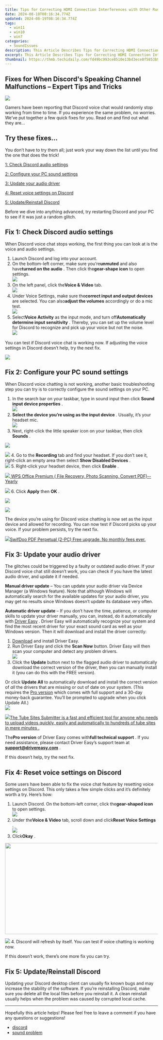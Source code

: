 ```yaml
---
title: Tips for Correcting HDMI Connection Interferences with Other Running Applications
date: 2024-08-18T08:16:34.774Z
updated: 2024-08-19T08:16:34.774Z
tags:
  - win11
  - win10
  - win7
categories:
  - SoundIssues
description: This Article Describes Tips for Correcting HDMI Connection Interferences with Other Running Applications
excerpt: This Article Describes Tips for Correcting HDMI Connection Interferences with Other Running Applications
thumbnail: https://thmb.techidaily.com/fd49bc993ce8510e13bd3ece8f5853b9890f1d550e51d2b3c30dcfc01a7a61b2.jpg
---
```


## Fixes for When Discord's Speaking Channel Malfunctions – Expert Tips and Tricks

![](https://images.drivereasy.com/wp-content/uploads/2021/10/截屏2021-10-21-17.55.25.png)

 Gamers have been reporting that Discord voice chat would randomly stop working from time to time. If you experience the same problem, no worries. We’ve put together a few quick fixes for you. Read on and find out what they are…

## Try these fixes…

 You don’t have to try them all; just work your way down the list until you find the one that does the trick!

[1: Check Discord audio settings](https://tools.techidaily.com/drivereasy/download/)

[2: Configure your PC sound settings](https://tools.techidaily.com/drivereasy/download/)

[3: Update your audio driver](https://tools.techidaily.com/drivereasy/download/)

[4: Reset voice settings on Discord](https://tools.techidaily.com/drivereasy/download/)

[5: Update/Reinstall Discord](https://tools.techidaily.com/drivereasy/download/)

 Before we dive into anything advanced, try restarting Discord and your PC to see if it was just a random glitch.

## Fix 1: Check Discord audio settings

 When Discord voice chat stops working, the first thing you can look at is the voice and audio settings.

1. Launch Discord and log into your account.
2. On the bottom-left corner, make sure you’re**unmuted** and also have**turned on the audio** . Then click the**gear-shape icon** to open settings.  
![](https://images.drivereasy.com/wp-content/uploads/2021/10/Snipaste_2021-10-21_16-37-18.png)
3. On the left panel, click the**Voice & Video** tab.  
![](https://images.drivereasy.com/wp-content/uploads/2021/10/Snipaste_2021-10-21_16-37-56.png)
4. Under Voice Settings, make sure the**correct input and output devices** are selected. You can also**adjust the volumes** accordingly or do a mic test.  
![](https://images.drivereasy.com/wp-content/uploads/2021/10/Snipaste_2021-10-21_16-40-44.png)
5. Select**Voice Activity** as the input mode, and turn off**Automatically determine input sensitivity** . Thereby, you can set up the volume level for Discord to recognize and pick up your voice but not the noise.  
![](https://images.drivereasy.com/wp-content/uploads/2021/10/Snipaste_2021-10-21_16-41-23.png)

 You can test if Discord voice chat is working now. If adjusting the voice settings in Discord doesn’t help, try the next fix.

<!-- affiliate ads begin -->
<a href="https://secure.2checkout.com/order/checkout.php?PRODS=3851691&QTY=1&AFFILIATE=108875&CART=1"><img src="http://www.aiseesoft.com/avangate/30p/banner.jpg" border="0"></a>
<!-- affiliate ads end -->
## Fix 2: Configure your PC sound settings

 When Discord voice chatting is not working, another basic troubleshooting step you can try is to correctly configure the sound settings on your PC.

1. In the search bar on your taskbar, type in sound input then click **Sound input device properties** .  
![](https://images.drivereasy.com/wp-content/uploads/2021/07/search-sound-input.jpg)
2. **Select the device you’re using as the input device** . Usually, it’s your headset mic.  
![](https://images.drivereasy.com/wp-content/uploads/2021/07/set-input-device.jpg)
3. Next, right-click the little speaker icon on your taskbar, then click **Sounds** .  
<!-- affiliate ads begin -->
<a href="https://shop.manycam.com/order/checkout.php?PRODS=17728032&QTY=1&AFFILIATE=108875&CART=1"><img src="https://secure.avangate.com/images/merchant/8230bea7d54bcdf99cdfe85cb07313d5/mcaffbanner920x120.png" border="0"></a>
<!-- affiliate ads end -->
![](https://images.drivereasy.com/wp-content/uploads/2021/07/2021-05-07_16-48-56.jpg)
4. Go to the **Recording** tab and find your headset. If you don’t see it, right-click an empty area then select **Show Disabled Devices** .  
![](https://images.drivereasy.com/wp-content/uploads/2021/07/2021-05-07_16-57-37.jpg)
5. Right-click your headset device, then click **Enable** .  
<!-- affiliate ads begin -->
<a href="https://secure.2checkout.com/order/checkout.php?PRODS=38729081&QTY=1&AFFILIATE=108875&CART=1"><img src="https://website-prod.cache.wpscdn.com/img/wps-spreadsheet-free-excel-editor-online-offline-1x.93e269d.png" border="0">
WPS Office Premium ( File Recovery, Photo Scanning, Convert PDF)--Yearly</a>
<!-- affiliate ads end -->
![](https://images.drivereasy.com/wp-content/uploads/2021/07/2021-05-07_17-05-17.jpg)
6. Click **Apply** then **OK** .  
<!-- affiliate ads begin -->
<a href="https://estore.winxdvd.com/order/checkout.php?PRODS=12653853&QTY=1&AFFILIATE=108875&CART=1"><img src="https://secure.avangate.com/images/merchant/bcb41ccdc4363c6848a1d760f26c28a0/products/14_videoproc-converter-ai-box.png" border="0"></a>
<!-- affiliate ads end -->
![](https://images.drivereasy.com/wp-content/uploads/2021/07/2021-05-07_17-06-58.jpg)

 The device you’re using for Discord voice chatting is now set as the input device and allowed for recording. You can now test if Discord picks up your voice. If your problem persists, try the next fix.

<!-- affiliate ads begin -->
<a href="https://purchase.swifdoo.com/order/checkout.php?PRODS=38709260&QTY=1&AFFILIATE=108875&CART=1"><img src="https://secure.avangate.com/images/merchant/8b932759a5a04ddb34bf79e3f9072e4b/products/Product%20box%20white-1024x1024.png" border="0">SwifDoo PDF Perpetual (2-PC)  Free upgrade. No monthly fees ever. </a>
<!-- affiliate ads end -->
## Fix 3: Update your audio driver

 The glitches could be triggered by a faulty or outdated audio driver. If your Discord voice chat still doesn’t work, you can check if you have the latest audio driver, and update it if needed.

**Manual driver update** – You can update your audio driver via Device Manager (a Windows feature). Note that although Windows will automatically search for the available updates for your audio driver, you may get no results since Windows doesn’t update its database very often.

**Automatic driver update** – If you don’t have the time, patience, or computer skills to update your driver manually, you can, instead, do it automatically with [Driver Easy](https://tools.techidaily.com/drivereasy/download/) . Driver Easy will automatically recognize your system and find the most recent driver for your exact sound card as well as your Windows version. Then it will download and install the driver correctly:

1. [Download](https://tools.techidaily.com/drivereasy/download/) and install Driver Easy.
2. Run Driver Easy and click the **Scan Now** button. Driver Easy will then scan your computer and detect any problem drivers.  
![](https://images.drivereasy.com/wp-content/uploads/2021/05/2021-05-07_17-54-35.jpg)
3. Click the **Update**  button next to the flagged audio driver to automatically download the correct version of the driver, then you can manually install it (you can do this with the FREE version).  

 Or click **Update All** to automatically download and install the correct version of _all_ the drivers that are missing or out of date on your system. (This requires the [Pro version](https://tools.techidaily.com/drivereasy/download/) which comes with full support and a 30-day money-back guarantee. You’ll be prompted to upgrade when you click Update All.)  
![](https://images.drivereasy.com/wp-content/uploads/2021/05/2021-05-07_17-54-43.jpg)

<!-- affiliate ads begin -->
<a href="https://secure.2checkout.com/order/checkout.php?PRODS=4531356&QTY=1&AFFILIATE=108875&CART=1"><img src="https://secure.avangate.com/images/merchant/8fdd149fcaa7058caccc9c4ad5b0d89a/products/tss-box.JPG" border="0">The Tube Sites Submitter is a fast and efficient tool for anyone who needs to upload videos quickly, easily and automatically to hundreds of tube sites in mere minutes . </a>
<!-- affiliate ads end -->
 The**Pro version** of Driver Easy comes with**full technical support** . If you need assistance, please contact Driver Easy’s support team at [**support@drivereasy.com**](https://tools.techidaily.com/drivereasy/download/) .

If this doesn’t help, try the next fix.

## Fix 4: Reset voice settings on Discord

 Some users have been able to fix the voice chat feature by resetting voice settings on Discord. This only takes a few simple clicks and it’s definitely worth a try. Here’s how:

1. Launch Discord. On the bottom-left corner, click the**gear-shaped icon** to open settings.  
![](https://images.drivereasy.com/wp-content/uploads/2021/10/Snipaste_2021-10-21_17-27-58.png)
2. Under the**Voice & Video** tab, scroll down and click**Reset Voice Settings** .  
![](https://images.drivereasy.com/wp-content/uploads/2021/10/Snipaste_2021-10-21_17-28-37.png)
3. Click**Okay** .  
<!-- affiliate ads begin -->
<a href="https://25home.pxf.io/c/5597632/2090698/16836" target="_top" id="2090698"><img src="//a.impactradius-go.com/display-ad/16836-2090698" border="0" alt="" width="720" height="300"/></a>
<!-- affiliate ads end -->
![](https://images.drivereasy.com/wp-content/uploads/2021/10/Snipaste_2021-10-21_16-42-19.png)
4. Discord will refresh by itself. You can test if voice chatting is working now.

If this doesn’t work, there’s one more fix you can try.

## Fix 5: Update/Reinstall Discord

 Updating your Discord desktop client can usually fix known bugs and may increase the stability of the software. If you’re reinstalling Discord, make sure you delete all the local files before you reinstall it. A clean reinstall usually helps when the problem was caused by corrupted local cache.

---

 Hopefully this article helps! Please feel free to leave a comment if you have any questions or suggestions!

* [discord](https://tools.techidaily.com/drivereasy/download/)
* [sound problem](https://tools.techidaily.com/drivereasy/download/)

<ins class="adsbygoogle"
     style="display:block"
     data-ad-format="autorelaxed"
     data-ad-client="ca-pub-7571918770474297"
     data-ad-slot="1223367746"></ins>



<ins class="adsbygoogle"
     style="display:block"
     data-ad-client="ca-pub-7571918770474297"
     data-ad-slot="8358498916"
     data-ad-format="auto"
     data-full-width-responsive="true"></ins>


